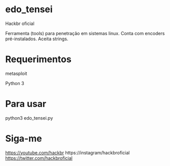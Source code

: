 # edo_tensei
Hackbr oficial

Ferramenta (tools) para penetração em sistemas linux.
Conta com encoders pré-instalados.
Aceita strings.

# Requerimentos
metasploit

Python 3

# Para usar 
python3 edo_tensei.py

# Siga-me 
https://youtube.com/hackbr
https://instagram/hackbroficial
https://twitter.com/hackbroficial
